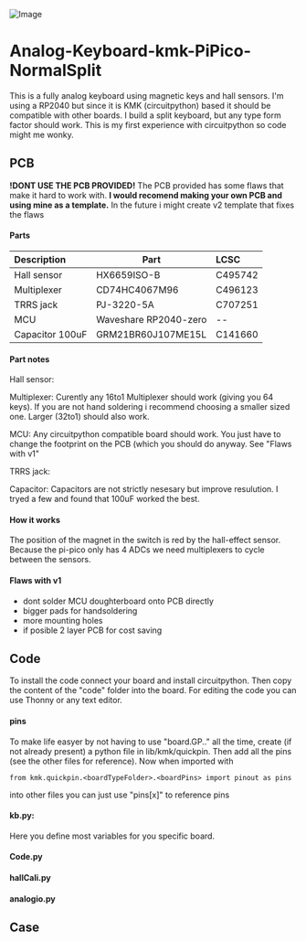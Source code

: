 ![Image](https://github.com/LennartEd/Analog-Keyboard-kmk-PiPico-NormalSplit/blob/main/Images/DSC_0011.JPG)

# Analog-Keyboard-kmk-PiPico-NormalSplit
This is a fully analog keyboard using magnetic keys and hall sensors. I'm using a RP2040 but since it is KMK (circuitpython) based it should be compatible with other boards. I build a split keyboard, but any type form factor should work. 
This is my first experience with circuitpython so code might me wonky.

## PCB
**!DONT USE THE PCB PROVIDED!**
The PCB provided has some flaws that make it hard to work with.
**I would recomend making your own PCB and using mine as a template.**
In the future i might create v2 template that fixes the flaws

#### Parts
|Description | Part          | LCSC         |
|:-----------| ------------- |:-------------|
| Hall sensor| HX6659ISO-B   | C495742		|
| Multiplexer| CD74HC4067M96 | C496123		|
| TRRS jack  | PJ-3220-5A	 | C707251		|
| MCU		 | Waveshare RP2040-zero| --	|
| Capacitor 100uF| GRM21BR60J107ME15L| C141660|


#### Part notes
Hall sensor: 

Multiplexer: Curently any 16to1 Multiplexer should work (giving you 64 keys). If you are not hand soldering i recommend choosing a smaller sized one. Larger (32to1) should also work.

MCU: Any circuitpython compatible board should work. You just have to change the footprint on the PCB (which you should do anyway. See "Flaws with v1"

TRRS jack: 

Capacitor: Capacitors are not strictly nesesary but improve resulution. I tryed a few and found that 100uF worked the best.

#### How it works
The position of the magnet in the switch is red by the hall-effect sensor. Because the pi-pico only has 4 ADCs we need multiplexers to cycle between the sensors. 

#### Flaws with v1
- dont solder MCU doughterboard onto PCB directly
- bigger pads for handsoldering
- more mounting holes
- if posible 2 layer PCB for cost saving


## Code
To install the code connect your board and install circuitpython. Then copy the content of the "code" folder into the board. For editing the code you can use Thonny or any text editor.

#### pins
To make life easyer by not having to use "board.GP.." all the time, create (if not already present) a python file in lib/kmk/quickpin. Then add all the pins (see the other files for reference).
Now when imported with 
~~~
from kmk.quickpin.<boardTypeFolder>.<boardPins> import pinout as pins
~~~
into other files you can just use "pins[x]" to reference pins

#### kb.py:
Here you define most variables for you specific board.


#### Code.py


#### hallCali.py


#### analogio.py

## Case





